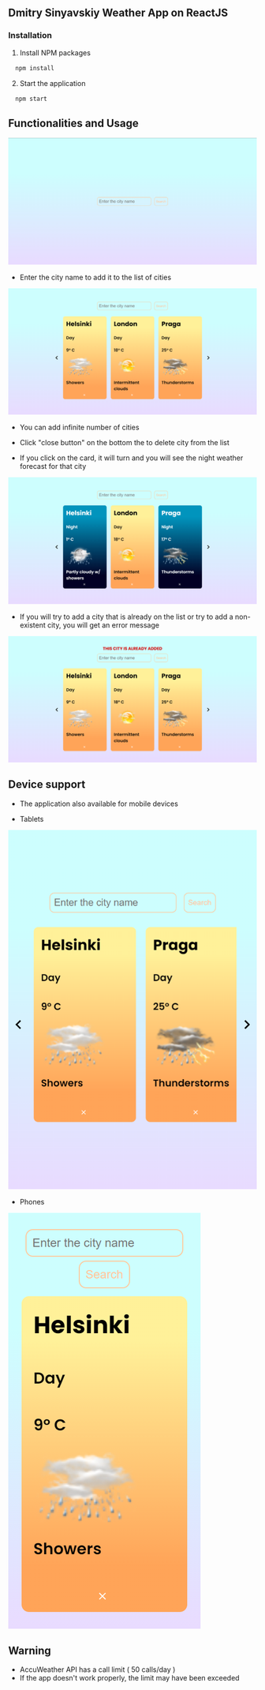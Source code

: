 ## Dmitry Sinyavskiy Weather App on ReactJS

### Installation

1. Install NPM packages

```sh
  npm install
```

2. Start the application

```sh
  npm start
```

## Functionalities and Usage

![Main Page](public/images/screenshot_1.png)

-   Enter the city name to add it to the list of cities

![Main Page with data](public/images/screenshot_2.png)

-   You can add infinite number of cities

-   Click "close button" on the bottom the to delete city from the list

-   If you click on the card, it will turn and you will see the night weather forecast for that city

![Main Page list of cities](public/images/screenshot_4.png)

-   If you will try to add a city that is already on the list or try to add a non-existent city, you will get an error message

![Main Page error](public/images/screenshot_3.png)

## Device support

-   The application also available for mobile devices

-   Tablets

![Main Page tablet](public/images/screenshot_5.png)

-   Phones

![Main Page phone](public/images/screenshot_6.png)

## Warning

-   AccuWeather API has a call limit ( 50 calls/day )
-   If the app doesn't work properly, the limit may have been exceeded
